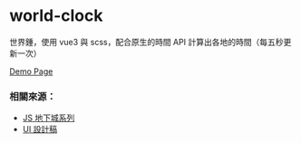 # world-clock
世界鍾，使用 vue3 與 scss，配合原生的時間 API 計算出各地的時間（每五秒更新一次）

[Demo Page](https://liaoyingkai.github.io/world-clock/)

### 相關來源：

- [JS 地下城系列](https://courses.hexschool.com/p/javascript-js)
- [UI 設計稿](https://xd.adobe.com/spec/6f0eb277-9976-489c-5668-95757eccfa55-193f/screen/e900dd75-7b6c-4a48-bbd6-789c4e100856/)



